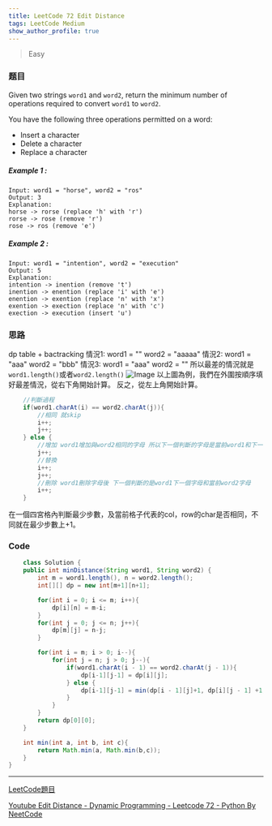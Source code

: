 ```yaml
---
title: LeetCode 72 Edit Distance
tags: LeetCode Medium
show_author_profile: true
---
```

> Easy

### 题目
Given two strings `word1` and `word2`, return the minimum number of operations required to convert `word1` to `word2`.

You have the following three operations permitted on a word:

* Insert a character
* Delete a character
* Replace a character

##### Example 1 :
```
Input: word1 = "horse", word2 = "ros"
Output: 3
Explanation: 
horse -> rorse (replace 'h' with 'r')
rorse -> rose (remove 'r')
rose -> ros (remove 'e')
```

##### Example 2 :
```
Input: word1 = "intention", word2 = "execution"
Output: 5
Explanation: 
intention -> inention (remove 't')
inention -> enention (replace 'i' with 'e')
enention -> exention (replace 'n' with 'x')
exention -> exection (replace 'n' with 'c')
exection -> execution (insert 'u')
```

### 思路
dp table + bactracking
情況1: word1 = ""      word2 = "aaaaa"
情況2: word1 = "aaa"   word2 = "bbb"
情況3: word1 = "aaa"   word2 = ""
所以最差的情況就是`word1.length()`或者`word2.length()`
![Image](https://raw.githubusercontent.com/Namm0/Namm0.github.io/master/assets/blog/2023-08-05_16-32-47.jpg)
以上圖為例，我們在外圍按順序填好最差情況，從右下角開始計算。 反之，從左上角開始計算。
```java
    //判斷過程
    if(word1.charAt(i) == word2.charAt(j)){
        //相同 就skip
        i++;
        j++;
    } else {
        //增加 word1增加與word2相同的字母 所以下一個判斷的字母是當前word1和下一個word2
        j++;
        //替換 
        i++;
        j++;
        //刪除 word1刪除字母後 下一個判斷的是word1下一個字母和當前word2字母
        i++;
    }
```
在一個四宮格內判斷最少步數，及當前格子代表的col，row的char是否相同，不同就在最少步數上+1。

### Code
```java
    class Solution {
    public int minDistance(String word1, String word2) {
        int m = word1.length(), n = word2.length();
        int[][] dp = new int[m+1][n+1];

        for(int i = 0; i <= m; i++){
            dp[i][n] = m-i;
        }
        for(int j = 0; j <= n; j++){
            dp[m][j] = n-j;
        }

        for(int i = m; i > 0; i--){
            for(int j = n; j > 0; j--){
                if(word1.charAt(i - 1) == word2.charAt(j - 1)){
                    dp[i-1][j-1] = dp[i][j];
                } else {
                    dp[i-1][j-1] = min(dp[i - 1][j]+1, dp[i][j - 1] +1, dp[i][j] + 1);
                }
            }
        }
        return dp[0][0];
    }

    int min(int a, int b, int c){
        return Math.min(a, Math.min(b,c));
    }
}
```



*** 
[LeetCode題目](https://leetcode.com/problems/edit-distance/)

[Youtube Edit Distance - Dynamic Programming - Leetcode 72 - Python By NeetCode](https://www.youtube.com/watch?v=XYi2-LPrwm4)

